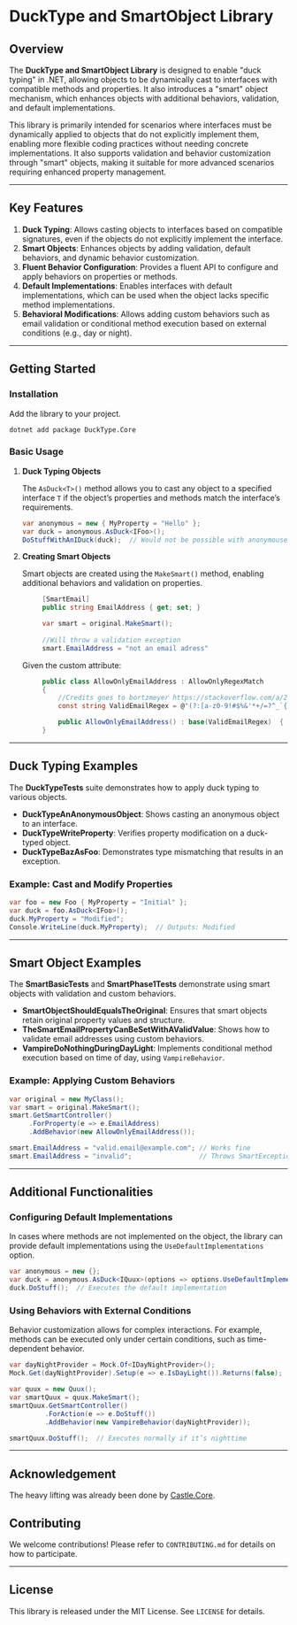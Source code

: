 # DuckType and SmartObject Library

## Overview

The **DuckType and SmartObject Library** is designed to enable "duck typing" in .NET, allowing objects to be dynamically cast to interfaces with compatible methods and properties. It also introduces a "smart" object mechanism, which enhances objects with additional behaviors, validation, and default implementations.

This library is primarily intended for scenarios where interfaces must be dynamically applied to objects that do not explicitly implement them, enabling more flexible coding practices without needing concrete implementations. It also supports validation and behavior customization through "smart" objects, making it suitable for more advanced scenarios requiring enhanced property management.

---

## Key Features

1. **Duck Typing**: Allows casting objects to interfaces based on compatible signatures, even if the objects do not explicitly implement the interface.
2. **Smart Objects**: Enhances objects by adding validation, default behaviors, and dynamic behavior customization.
3. **Fluent Behavior Configuration**: Provides a fluent API to configure and apply behaviors on properties or methods.
4. **Default Implementations**: Enables interfaces with default implementations, which can be used when the object lacks specific method implementations.
5. **Behavioral Modifications**: Allows adding custom behaviors such as email validation or conditional method execution based on external conditions (e.g., day or night).

---

## Getting Started

### Installation

Add the library to your project.

```shell
dotnet add package DuckType.Core
```

### Basic Usage

1. **Duck Typing Objects**

   The `AsDuck<T>()` method allows you to cast any object to a specified interface `T` if the object’s properties and methods match the interface’s requirements.

   ```csharp
   var anonymous = new { MyProperty = "Hello" };
   var duck = anonymous.AsDuck<IFoo>();
   DoStuffWithAnIDuck(duck);  // Would not be possible with anonymouse
   ```

2. **Creating Smart Objects**

   Smart objects are created using the `MakeSmart()` method, enabling additional behaviors and validation on properties.

   ```csharp
        [SmartEmail] 
        public string EmailAddress { get; set; }
   ```
   ```csharp
        var smart = original.MakeSmart();
        
        //Will throw a validation exception
        smart.EmailAddress = "not an email adress"
   ```
   Given the custom attribute:

   ```csharp
        public class AllowOnlyEmailAddress : AllowOnlyRegexMatch
        {
            //Credits goes to bortzmeyer https://stackoverflow.com/a/201378/2968001
            const string ValidEmailRegex = @"(?:[a-z0-9!#$%&'*+/=?^_`{|}~-]+(?:\.[a-z0-9!#$%&'*+/=?^_`{|}~-]+)*|""(?:[\x01-\x08\x0b\x0c\x0e-\x1f\x21\x23-\x5b\x5d-\x7f]|\\[\x01-\x09\x0b\x0c\x0e-\x7f])*"")@(?:(?:[a-z0-9](?:[a-z0-9-]*[a-z0-9])?\.)+[a-z0-9](?:[a-z0-9-]*[a-z0-9])?|\[(?:(?:(2(5[0-5]|[0-4][0-9])|1[0-9][0-9]|[1-9]?[0-9]))\.){3}(?:(2(5[0-5]|[0-4][0-9])|1[0-9][0-9]|[1-9]?[0-9])|[a-z0-9-]*[a-z0-9]:(?:[\x01-\x08\x0b\x0c\x0e-\x1f\x21-\x5a\x53-\x7f]|\\[\x01-\x09\x0b\x0c\x0e-\x7f])+)\])";

            public AllowOnlyEmailAddress() : base(ValidEmailRegex)  { }
        }
   ```


---

## Duck Typing Examples

The **DuckTypeTests** suite demonstrates how to apply duck typing to various objects.

- **DuckTypeAnAnonymousObject**: Shows casting an anonymous object to an interface.
- **DuckTypeWriteProperty**: Verifies property modification on a duck-typed object.
- **DuckTypeBazAsFoo**: Demonstrates type mismatching that results in an exception.

### Example: Cast and Modify Properties

```csharp
var foo = new Foo { MyProperty = "Initial" };
var duck = foo.AsDuck<IFoo>();
duck.MyProperty = "Modified";
Console.WriteLine(duck.MyProperty);  // Outputs: Modified
```

---

## Smart Object Examples

The **SmartBasicTests** and **SmartPhase1Tests** demonstrate using smart objects with validation and custom behaviors.

- **SmartObjectShouldEqualsTheOriginal**: Ensures that smart objects retain original property values and structure.
- **TheSmartEmailPropertyCanBeSetWithAValidValue**: Shows how to validate email addresses using custom behaviors.
- **VampireDoNothingDuringDayLight**: Implements conditional method execution based on time of day, using `VampireBehavior`.

### Example: Applying Custom Behaviors

```csharp
var original = new MyClass();
var smart = original.MakeSmart();
smart.GetSmartController()
     .ForProperty(e => e.EmailAddress)
     .AddBehavior(new AllowOnlyEmailAddress());

smart.EmailAddress = "valid.email@example.com"; // Works fine
smart.EmailAddress = "invalid";                 // Throws SmartException
```

---

## Additional Functionalities

### Configuring Default Implementations

In cases where methods are not implemented on the object, the library can provide default implementations using the `UseDefaultImplementations` option.

```csharp
var anonymous = new {};
var duck = anonymous.AsDuck<IQuux>(options => options.UseDefaultImplementations());
duck.DoStuff();  // Executes the default implementation
```

### Using Behaviors with External Conditions

Behavior customization allows for complex interactions. For example, methods can be executed only under certain conditions, such as time-dependent behavior.

```csharp
var dayNightProvider = Mock.Of<IDayNightProvider>();
Mock.Get(dayNightProvider).Setup(e => e.IsDayLight()).Returns(false);

var quux = new Quux();
var smartQuux = quux.MakeSmart();
smartQuux.GetSmartController()
         .ForAction(e => e.DoStuff())
         .AddBehavior(new VampireBehavior(dayNightProvider));

smartQuux.DoStuff();  // Executes normally if it’s nighttime
```

---

## Acknowledgement

The heavy lifting was already been done by [Castle.Core](/Castle.Core).

## Contributing

We welcome contributions! Please refer to `CONTRIBUTING.md` for details on how to participate.

---

## License

This library is released under the MIT License. See `LICENSE` for details.

